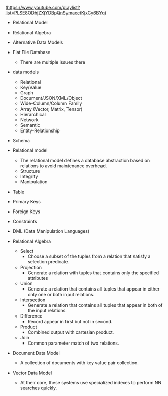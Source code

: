 (https://www.youtube.com/playlist?list=PLSE8ODhjZXjYDBpQnSymaectKjxCy6BYq)

- Relational Model
- Relational Algebra
- Alternative Data Models


- Flat File Database 
	- There are multiple issues there
- data models
	- Relational
	- Key/Value
	- Graph
	- Document/JSON/XML/Object
	- Wide-Column/Column Family
	- Array (Vector, Matrix, Tensor)
	- Hierarchical
	- Network
	- Semantic
	- Entity-Relationship
- Schema
- Relational model
	- The relational model defines a database abstraction based on relations to avoid maintenance overhead.
	- Structure
	- Integrity
	- Manipulation
- Table
- Primary Keys
- Foreign Keys
- Constraints
- DML (Data Manipulation Languages)
- Relational Algebra
	- Select
		- Choose a subset of the tuples from a relation that satisfy a selection predicate.
	- Projection
		- Generate a relation with tuples that contains only the specified attributes
	- Union
		- Generate a relation that contains all tuples that appear in either only one or both input relations.
	- Intersection
		- Generate a relation that contains all tuples that appear in both of the input relations.
	- Difference
		- Record appear in first but not in second.
	- Product
		- Combined output with cartesian product.
	- Join
		- Common parameter match of two relations.
- Document Data Model
	- A collection of documents with key value pair collection.
- Vector Data Model
	- At their core, these systems use specialized indexes to perform NN searches quickly.